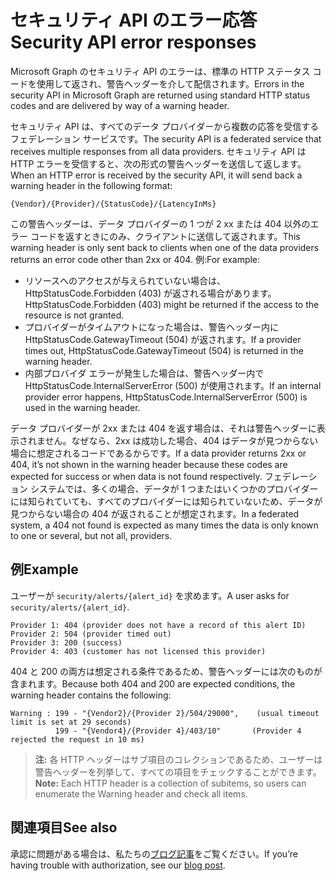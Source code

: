 # <a name="security-api-error-responses"></a><span data-ttu-id="5ea8e-101">セキュリティ API のエラー応答</span><span class="sxs-lookup"><span data-stu-id="5ea8e-101">Security API error responses</span></span>

<span data-ttu-id="5ea8e-102">Microsoft Graph のセキュリティ API のエラーは、標準の HTTP ステータス コードを使用して返され、警告ヘッダーを介して配信されます。</span><span class="sxs-lookup"><span data-stu-id="5ea8e-102">Errors in the security API in Microsoft Graph are returned using standard HTTP status codes and are delivered by way of a warning header.</span></span>

<span data-ttu-id="5ea8e-103">セキュリティ API は、すべてのデータ プロバイダーから複数の応答を受信するフェデレーション サービスです。</span><span class="sxs-lookup"><span data-stu-id="5ea8e-103">The security API is a federated service that receives multiple responses from all data providers.</span></span> <span data-ttu-id="5ea8e-104">セキュリティ API は HTTP エラーを受信すると、次の形式の警告ヘッダーを送信して返します。 <!-- { "blockType": "ignored" } --></span><span class="sxs-lookup"><span data-stu-id="5ea8e-104">When an HTTP error is received by the security API, it will send back a warning header in the following format: <!-- { "blockType": "ignored" } --></span></span>

```http
{Vendor}/{Provider}/{StatusCode}/{LatencyInMs}
```

<span data-ttu-id="5ea8e-105">この警告ヘッダーは、データ プロバイダーの 1 つが 2 xx または 404 以外のエラー コードを返すときにのみ、クライアントに送信して返されます。</span><span class="sxs-lookup"><span data-stu-id="5ea8e-105">This warning header is only sent back to clients when one of the data providers returns an error code other than 2xx or 404.</span></span> <span data-ttu-id="5ea8e-106">例:</span><span class="sxs-lookup"><span data-stu-id="5ea8e-106">For example:</span></span>

- <span data-ttu-id="5ea8e-107">リソースへのアクセスが与えられていない場合は、HttpStatusCode.Forbidden (403) が返される場合があります。</span><span class="sxs-lookup"><span data-stu-id="5ea8e-107">HttpStatusCode.Forbidden (403) might be returned if the access to the resource is not granted.</span></span>
- <span data-ttu-id="5ea8e-108">プロバイダーがタイムアウトになった場合は、警告ヘッダー内に HttpStatusCode.GatewayTimeout (504) が返されます。</span><span class="sxs-lookup"><span data-stu-id="5ea8e-108">If a provider times out, HttpStatusCode.GatewayTimeout (504) is returned in the warning header.</span></span>
- <span data-ttu-id="5ea8e-109">内部プロバイダ エラーが発生した場合は、警告ヘッダー内で HttpStatusCode.InternalServerError (500) が使用されます。</span><span class="sxs-lookup"><span data-stu-id="5ea8e-109">If an internal provider error happens, HttpStatusCode.InternalServerError (500) is used in the warning header.</span></span>

<span data-ttu-id="5ea8e-110">データ プロバイダーが 2xx または 404 を返す場合は、それは警告ヘッダーに表示されません。なぜなら、2xx は成功した場合、404 はデータが見つからない場合に想定されるコードであるからです。</span><span class="sxs-lookup"><span data-stu-id="5ea8e-110">If a data provider returns 2xx or 404, it’s not shown in the warning header because these codes are expected for success or when data is not found respectively.</span></span> <span data-ttu-id="5ea8e-111">フェデレーション システムでは、多くの場合、データが 1 つまたはいくつかのプロバイダーには知られていても、すべてのプロバイダーには知られていないため、データが見つからない場合の 404 が返されることが想定されます。</span><span class="sxs-lookup"><span data-stu-id="5ea8e-111">In a federated system, a 404 not found is expected as many times the data is only known to one or several, but not all, providers.</span></span>

## <a name="example"></a><span data-ttu-id="5ea8e-112">例</span><span class="sxs-lookup"><span data-stu-id="5ea8e-112">Example</span></span>

<span data-ttu-id="5ea8e-113">ユーザーが `security/alerts/{alert_id}` を求めます。</span><span class="sxs-lookup"><span data-stu-id="5ea8e-113">A user asks for `security/alerts/{alert_id}`.</span></span>

    Provider 1: 404 (provider does not have a record of this alert ID)
    Provider 2: 504 (provider timed out)
    Provider 3: 200 (success)
    Provider 4: 403 (customer has not licensed this provider)

<span data-ttu-id="5ea8e-114">404 と 200 の両方は想定される条件であるため、警告ヘッダーには次のものが含まれます。</span><span class="sxs-lookup"><span data-stu-id="5ea8e-114">Because both 404 and 200 are expected conditions, the warning header contains the following:</span></span> 

```HTTP
Warning : 199 - "{Vendor2}/{Provider 2}/504/29000",    (usual timeout limit is set at 29 seconds)
          199 - "{Vendor4}/{Provider 4}/403/10"       (Provider 4 rejected the request in 10 ms)
```

> <span data-ttu-id="5ea8e-115">**注:** 各 HTTP ヘッダーはサブ項目のコレクションであるため、ユーザーは警告ヘッダーを列挙して、すべての項目をチェックすることができます。</span><span class="sxs-lookup"><span data-stu-id="5ea8e-115">**Note:** Each HTTP header is a collection of subitems, so users can enumerate the Warning header and check all items.</span></span>

## <a name="see-also"></a><span data-ttu-id="5ea8e-116">関連項目</span><span class="sxs-lookup"><span data-stu-id="5ea8e-116">See also</span></span>

<span data-ttu-id="5ea8e-117">承認に問題がある場合は、私たちの[ブログ記事](https://techcommunity.microsoft.com/t5/Using-Microsoft-Graph-Security/Authorization-and-Microsoft-Graph-Security-API/m-p/184376#M2)をご覧ください。</span><span class="sxs-lookup"><span data-stu-id="5ea8e-117">If you’re having trouble with authorization, see our [blog post](https://techcommunity.microsoft.com/t5/Using-Microsoft-Graph-Security/Authorization-and-Microsoft-Graph-Security-API/m-p/184376#M2).</span></span>
